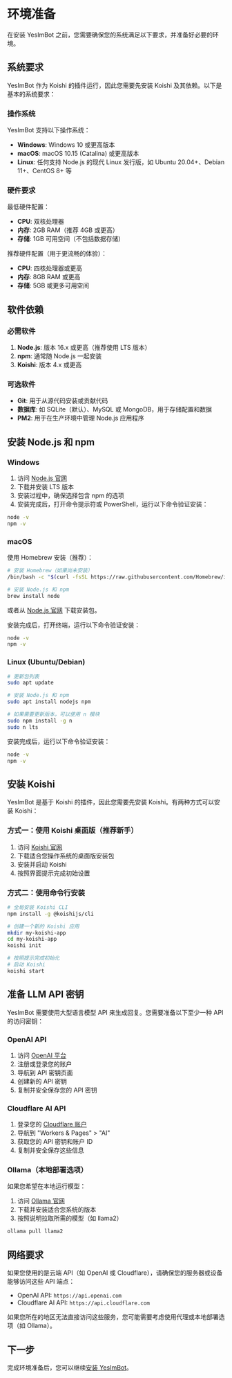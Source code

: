 # 环境准备

在安装 YesImBot 之前，您需要确保您的系统满足以下要求，并准备好必要的环境。

## 系统要求

YesImBot 作为 Koishi 的插件运行，因此您需要先安装 Koishi 及其依赖。以下是基本的系统要求：

### 操作系统

YesImBot 支持以下操作系统：

- **Windows**: Windows 10 或更高版本
- **macOS**: macOS 10.15 (Catalina) 或更高版本
- **Linux**: 任何支持 Node.js 的现代 Linux 发行版，如 Ubuntu 20.04+、Debian 11+、CentOS 8+ 等

### 硬件要求

最低硬件配置：

- **CPU**: 双核处理器
- **内存**: 2GB RAM（推荐 4GB 或更高）
- **存储**: 1GB 可用空间（不包括数据存储）

推荐硬件配置（用于更流畅的体验）：

- **CPU**: 四核处理器或更高
- **内存**: 8GB RAM 或更高
- **存储**: 5GB 或更多可用空间

## 软件依赖

### 必需软件

1. **Node.js**: 版本 16.x 或更高（推荐使用 LTS 版本）
2. **npm**: 通常随 Node.js 一起安装
3. **Koishi**: 版本 4.x 或更高

### 可选软件

- **Git**: 用于从源代码安装或贡献代码
- **数据库**: 如 SQLite（默认）、MySQL 或 MongoDB，用于存储配置和数据
- **PM2**: 用于在生产环境中管理 Node.js 应用程序

## 安装 Node.js 和 npm

### Windows

1. 访问 [Node.js 官网](https://nodejs.org/)
2. 下载并安装 LTS 版本
3. 安装过程中，确保选择包含 npm 的选项
4. 安装完成后，打开命令提示符或 PowerShell，运行以下命令验证安装：

```bash
node -v
npm -v
```

### macOS

使用 Homebrew 安装（推荐）：

```bash
# 安装 Homebrew（如果尚未安装）
/bin/bash -c "$(curl -fsSL https://raw.githubusercontent.com/Homebrew/install/HEAD/install.sh)"

# 安装 Node.js 和 npm
brew install node
```

或者从 [Node.js 官网](https://nodejs.org/) 下载安装包。

安装完成后，打开终端，运行以下命令验证安装：

```bash
node -v
npm -v
```

### Linux (Ubuntu/Debian)

```bash
# 更新包列表
sudo apt update

# 安装 Node.js 和 npm
sudo apt install nodejs npm

# 如果需要更新版本，可以使用 n 模块
sudo npm install -g n
sudo n lts
```

安装完成后，运行以下命令验证安装：

```bash
node -v
npm -v
```

## 安装 Koishi

YesImBot 是基于 Koishi 的插件，因此您需要先安装 Koishi。有两种方式可以安装 Koishi：

### 方式一：使用 Koishi 桌面版（推荐新手）

1. 访问 [Koishi 官网](https://koishi.chat/manual/starter/desktop.html)
2. 下载适合您操作系统的桌面版安装包
3. 安装并启动 Koishi
4. 按照界面提示完成初始设置

### 方式二：使用命令行安装

```bash
# 全局安装 Koishi CLI
npm install -g @koishijs/cli

# 创建一个新的 Koishi 应用
mkdir my-koishi-app
cd my-koishi-app
koishi init

# 按照提示完成初始化
# 启动 Koishi
koishi start
```

## 准备 LLM API 密钥

YesImBot 需要使用大型语言模型 API 来生成回复。您需要准备以下至少一种 API 的访问密钥：

### OpenAI API

1. 访问 [OpenAI 平台](https://platform.openai.com/)
2. 注册或登录您的账户
3. 导航到 API 密钥页面
4. 创建新的 API 密钥
5. 复制并安全保存您的 API 密钥

### Cloudflare AI API

1. 登录您的 [Cloudflare 账户](https://dash.cloudflare.com/)
2. 导航到 "Workers & Pages" > "AI"
3. 获取您的 API 密钥和账户 ID
4. 复制并安全保存这些信息

### Ollama（本地部署选项）

如果您希望在本地运行模型：

1. 访问 [Ollama 官网](https://ollama.ai/)
2. 下载并安装适合您系统的版本
3. 按照说明拉取所需的模型（如 llama2）

```bash
ollama pull llama2
```

## 网络要求

如果您使用的是云端 API（如 OpenAI 或 Cloudflare），请确保您的服务器或设备能够访问这些 API 端点：

- OpenAI API: `https://api.openai.com`
- Cloudflare AI API: `https://api.cloudflare.com`

如果您所在的地区无法直接访问这些服务，您可能需要考虑使用代理或本地部署选项（如 Ollama）。

## 下一步

完成环境准备后，您可以继续[安装 YesImBot](installation.md)。
